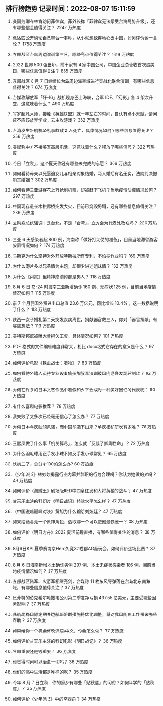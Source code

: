 
## 排行榜趋势 记录时间：2022-08-07 15:11:59
  
  1. 美国务卿布林肯访问菲律宾，菲外长称「菲律宾无法承受台海局势升级」，还有哪些信息值得关注？ 2242 万热度
    
  2. 佩洛西公开谈论自己窜台一事称，从小就想挖穿地心去中国，如何评价这一言论？ 1758 万热度
    
  3. 东部战区台岛周边演训第三日，哪些亮点值得关注？ 1619 万热度
    
  4. 2022 世界 500 强出炉，前十家有 4 家中国公司，中国企业总营收首次超美国，哪些信息值得关注？ 865 万热度
    
  5. 东部战区 8 月 7 日继续位台岛周边海空域进行实战化联合演训，有哪些信息值得关注？ 674 万热度
    
  6. 台媒称解放军「歼-16」战机现身巴士海峡，台军 IDF、「幻影」各 4 架次升空，这意味着什么？ 490 万热度
    
  7. 17岁超凡大师，接触《英雄联盟》就一年左右的时间，自认有点小天赋，请问应不应该放弃学业，去主攻游戏？ 362 万热度
    
  8. 台湾发生轻航机坠机事故致 2 人死亡，具体情况如何？哪些信息值得关注？ 356 万热度
    
  9. 美媒称中方不接美军高层电话，这意味着什么？释放了哪些信号？ 322 万热度
    
  10. 今日「立秋」，这个夏天你还有哪些未完成的心愿？ 306 万热度
    
  11. 如何看待母亲以死逼迫女儿与相亲对象结婚，两人婚后有名无实，法院判决撤销其婚姻？ 302 万热度
    
  12. 如何看待三亚游客花上万抢到机票，却被赶下飞机？当地疫情防控情况如何？ 297 万热度
    
  13. 中国现存最长木拱廊桥突发大火，目前已烧毁坍塌，还有哪些信息值得关注？ 289 万热度
    
  14. 立陶宛总统强调：是台北，不是「台湾」，立方会为代表处改名吗？ 226 万热度
    
  15. 三亚 6 天感染者超 800 例，海南称「做好打大仗的准备」，目前当地滞留游客安置情况如何？ 174 万热度
    
  16. 马斯克为什么坚持对外开放特斯拉所有专利，不怕抄作业吗？ 169 万热度
    
  17. 为什么港片多以兄弟情为主题，却很少讲述姐妹情？ 132 万热度
    
  18. 为什么《闪灵》里精神崩溃的都是男人？ 118 万热度
    
  19. 8 月 6 日 12-24 时海南三亚新增确诊 160 例、无症状 125 例，目前当地疫情情况如何？ 115 万热度
    
  20. 前 7 个月我国外贸进出口总值 23.6 万亿元，同比增长 10.4% ，这一数据说明了什么？ 113 万热度
    
  21. 陕西一女子婚礼第二天突发疾病离世，捐献器官救三人，你对「器官捐献」有哪些想法？ 113 万热度
    
  22. 美特斯邦威被曝大量拖欠工资，具体情况如何？ 101 万热度
    
  23. PDF 格式的文件编辑难度非常大，相比 docx格式它存在的意义是什么？ 97 万热度
    
  24. 如何评价电影《铁血战士：猎物》？ 83 万热度
    
  25. 如何看待外籍人员持专业设备偷拍解放军演训被国内游客发现并制止？ 82 万热度
    
  26. 为何在许多的日本文艺作品中暑假和乡下会成为一种美好回忆的代表呢？ 80 万热度
    
  27. 有什么喜剧电影推荐？ 78 万热度
    
  28. 我失败了太多次已经毫无信心了怎么办？ 77 万热度
    
  29. 为何日本单反独领风骚，而中国却造不出来？单反相机研发有多难？ 76 万热度
    
  30. 王熙凤做了什么事「机关算尽」，怎么就「反误了卿卿性命」？ 72 万热度
    
  31. 为什么羽毛球用正手发小球不如反手发小球常见？ 65 万热度
    
  32. 快初三了，总分才100的怎么办? 60 万热度
    
  33. 《少年派 2》林妙妙揭露行业内幕并辞职的行为合理吗？你认为她做的对吗？ 49 万热度
    
  34. 如何评价《海贼王》剧场版RED中四皇红发和大将黄猿的战斗？ 47 万热度
    
  35. 古天乐主演的科幻片《明日战记》特效水平怎么样？ 47 万热度
    
  36. 《中国说唱巅峰对决》黄旭为什么输给刘炫廷？ 47 万热度
    
  37. 如果给诸葛亮一个原神角色，选取哪一个可以使他最快统一？ 38 万热度
    
  38. 如何评价《明日方舟》2022 夏活前瞻直播，有哪些值得关注的消息？ 38 万热度
    
  39. 8月6日KPL夏季赛南京Hero久竞3:1成都AG超玩会，如何评价这场比赛？ 37 万热度
    
  40. 8 月 6 日海南新增本土确诊病例 297 例、本土无症状感染者 186 例，目前当地疫情情况如何？ 37 万热度
    
  41. 东部战区陆军、火箭军相继亮剑，台媒称 11 枚东风导弹落在台岛北东南海域，有哪些信息值得关注？ 37 万热度
    
  42. 巴菲特的伯克希尔哈撒韦公司第二季度净亏损 437.55 亿美元，主要受哪些因素影响？ 37 万热度
    
  43. 民航局称国际定期客运航班熔断措施将优化调整，将对我国防疫工作带来哪些帮助？ 37 万热度
    
  44. 如果给你一个机会修改汉语/中文，你会怎么做？ 37 万热度
    
  45. 如何评价古天乐主演的科幻电影《明日战记》？ 36 万热度
    
  46. 生命重要还是钱重要？ 36 万热度
    
  47. 你觉得时间可以治愈一切吗？ 36 万热度
    
  48. 你们的高中生活都是咋样的呢？ 35 万热度
    
  49. 今年 8 月 7 日立秋，你的家乡有哪些「贴秋膘」的习俗？如何科学的「贴秋膘」？ 35 万热度
    
  50. 如何评价《少年派 2》中的李西舟？ 34 万热度
    